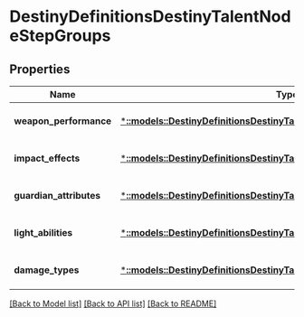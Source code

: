 # DestinyDefinitionsDestinyTalentNodeStepGroups

## Properties
Name | Type | Description | Notes
------------ | ------------- | ------------- | -------------
**weapon_performance** | [***::models::DestinyDefinitionsDestinyTalentNodeStepWeaponPerformances**](Destiny.Definitions.DestinyTalentNodeStepWeaponPerformances.md) |  | [optional] [default to null]
**impact_effects** | [***::models::DestinyDefinitionsDestinyTalentNodeStepImpactEffects**](Destiny.Definitions.DestinyTalentNodeStepImpactEffects.md) |  | [optional] [default to null]
**guardian_attributes** | [***::models::DestinyDefinitionsDestinyTalentNodeStepGuardianAttributes**](Destiny.Definitions.DestinyTalentNodeStepGuardianAttributes.md) |  | [optional] [default to null]
**light_abilities** | [***::models::DestinyDefinitionsDestinyTalentNodeStepLightAbilities**](Destiny.Definitions.DestinyTalentNodeStepLightAbilities.md) |  | [optional] [default to null]
**damage_types** | [***::models::DestinyDefinitionsDestinyTalentNodeStepDamageTypes**](Destiny.Definitions.DestinyTalentNodeStepDamageTypes.md) |  | [optional] [default to null]

[[Back to Model list]](../README.md#documentation-for-models) [[Back to API list]](../README.md#documentation-for-api-endpoints) [[Back to README]](../README.md)


